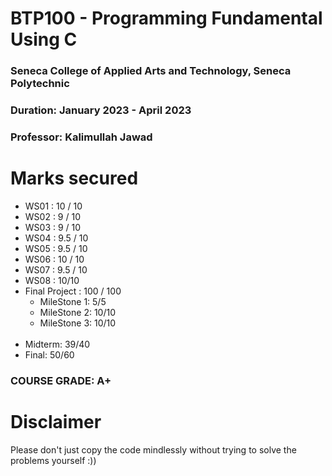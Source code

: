 # BTP100 - Programming Fundamental Using C
### Seneca College of Applied Arts and Technology, Seneca Polytechnic <br />
### Duration: January 2023 - April 2023 <br />
### Professor: Kalimullah Jawad <br />

# Marks secured
- WS01 : 10 / 10 <br>
- WS02 : 9 / 10 <br>
- WS03 : 9 / 10 <br>
- WS04 : 9.5 / 10 <br>
- WS05 : 9.5 / 10 <br>
- WS06 : 10 / 10 <br>
- WS07 : 9.5 / 10 <br>
- WS08 : 10/10 <br>
- Final Project : 100 / 100 <br>
  - MileStone 1: 5/5 <br>
  - MileStone 2: 10/10 <br>
  - MileStone 3: 10/10 <br /><br>
 - Midterm: 39/40<br>
 - Final: 50/60<br>


### COURSE GRADE: A+

# Disclaimer
Please don't just copy the code mindlessly without trying to solve the problems yourself :))
